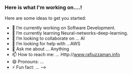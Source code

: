 ### Here is what I'm working on....!

Here are some ideas to get you started:

- 🔭 I’m currently working on Software Development.
- 🌱 I’m currently learning Neural-networks-deep-learning.
- 👯 I’m looking to collaborate on ... AI
- 🤔 I’m looking for help with ...AWS
- 💬 Ask me about ... Anything
- 📫 How to reach me: ... Http://www.rafiuzzaman.info
- 😄 Pronouns: ... 
- ⚡ Fun fact: ...
-->
